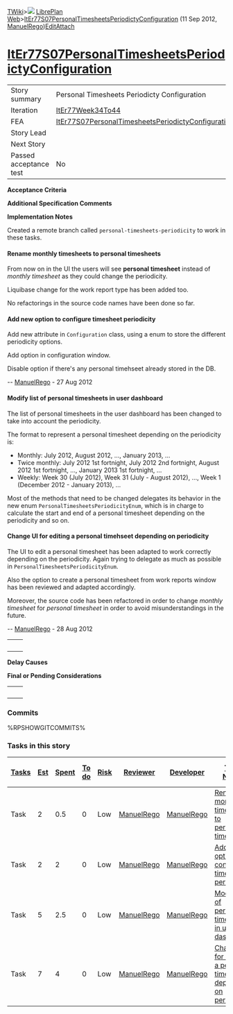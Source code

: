 [TWiki](Main_WebHome)&gt;![](/twiki/pub/TWiki/TWikiDocGraphics/web-bg-small.gif) [LibrePlan Web](LibrePlan_WebHome)&gt;[ItEr77S07PersonalTimesheetsPeriodictyConfiguration](LibrePlan_ItEr77S07PersonalTimesheetsPeriodictyConfiguration "Topic revision: 6 (11 Sep 2012 - 06:13:37)") (11 Sep 2012, [ManuelRego](Main_ManuelRego))[Edit](LibrePlan_ItEr77S07PersonalTimesheetsPeriodictyConfiguration?t=1520343704 "Edit this topic text")[Attach](/twiki/bin/attach/LibrePlan/ItEr77S07PersonalTimesheetsPeriodictyConfiguration "Attach an image or document to this topic")  

 [ItEr77S07PersonalTimesheetsPeriodictyConfiguration](LibrePlan_ItEr77S07PersonalTimesheetsPeriodictyConfiguration)
===================================================================================================================

|                        |                                                                                                                    |
|------------------------|--------------------------------------------------------------------------------------------------------------------|
| Story summary          | Personal Timesheets Periodicty Configuration                                                                       |
| Iteration              | [ItEr77Week34To44](LibrePlan_ItEr77Week34To44)                                                                     |
| FEA                    | [ItEr77S07PersonalTimesheetsPeriodictyConfiguration](LibrePlan_ItEr77S07PersonalTimesheetsPeriodictyConfiguration) |
| Story Lead             |                                                                                                                    |
| Next Story             |                                                                                                                    |
| Passed acceptance test | No                                                                                                                 |

**Acceptance Criteria**

**Additional Specification Comments**

**Implementation Notes**

Created a remote branch called `personal-timesheets-periodicity` to work in these tasks.

####  Rename monthly timesheets to personal timesheets

From now on in the UI the users will see **personal timesheet** instead of *monthly timesheet* as they could change the periodicity.

Liquibase change for the work report type has been added too.

No refactorings in the source code names have been done so far.

####  Add new option to configure timesheet periodicity

Add new attribute in `Configuration` class, using a enum to store the different periodicity options.

Add option in configuration window.

Disable option if there's any personal timehseet already stored in the DB.

-- [ManuelRego](Main_ManuelRego) - 27 Aug 2012

####  Modify list of personal timesheets in user dashboard

The list of personal timesheets in the user dashboard has been changed to take into account the periodicity.

The format to represent a personal timesheet depending on the periodicity is:

-   Monthly: July 2012, August 2012, ..., January 2013, ...
-   Twice monthly: July 2012 1st fortnight, July 2012 2nd fortnight, August 2012 1st fortnight, ..., January 2013 1st fortnight, ...
-   Weekly: Week 30 (July 2012), Week 31 (July - August 2012), ..., Week 1 (December 2012 - January 2013), ...

Most of the methods that need to be changed delegates its behavior in the new enum `PersonalTimesheetsPeriodicityEnum`, which is in charge to calculate the start and end of a personal timesheet depending on the periodicity and so on.

####  Change UI for editing a personal timehseet depending on periodicity

The UI to edit a personal timesheet has been adapted to work correctly depending on the periodicity. Again trying to delegate as much as possible in `PersonalTimesheetsPeriodicityEnum`.

Also the option to create a personal timesheet from work reports window has been reviewed and adapted accordingly.

Moreover, the source code has been refactored in order to change *monthly timesheet* for *personal timesheet* in order to avoid misunderstandings in the future.

-- [ManuelRego](Main_ManuelRego) - 28 Aug 2012

|     |     |
|-----|-----|
|     |     |

**Delay Causes**

**Final or Pending Considerations**

|     |     |
|-----|-----|
|     |     |

###  Commits

%RPSHOWGITCOMMITS%

###  Tasks in this story

| [Tasks](LibrePlan_ItEr77S07PersonalTimesheetsPeriodictyConfiguration?sortcol=0;table=2;up=0#sorted_table "Sort by this column") | [Est](LibrePlan_ItEr77S07PersonalTimesheetsPeriodictyConfiguration?sortcol=1;table=2;up=0#sorted_table "Sort by this column") | [Spent](LibrePlan_ItEr77S07PersonalTimesheetsPeriodictyConfiguration?sortcol=2;table=2;up=0#sorted_table "Sort by this column") | [To do](LibrePlan_ItEr77S07PersonalTimesheetsPeriodictyConfiguration?sortcol=3;table=2;up=0#sorted_table "Sort by this column") | [Risk](LibrePlan_ItEr77S07PersonalTimesheetsPeriodictyConfiguration?sortcol=4;table=2;up=0#sorted_table "Sort by this column") | [Reviewer](LibrePlan_ItEr77S07PersonalTimesheetsPeriodictyConfiguration?sortcol=5;table=2;up=0#sorted_table "Sort by this column") | [Developer](LibrePlan_ItEr77S07PersonalTimesheetsPeriodictyConfiguration?sortcol=6;table=2;up=0#sorted_table "Sort by this column") | [Task Name](LibrePlan_ItEr77S07PersonalTimesheetsPeriodictyConfiguration?sortcol=7;table=2;up=0#sorted_table "Sort by this column")      | [Start Date](LibrePlan_ItEr77S07PersonalTimesheetsPeriodictyConfiguration?sortcol=8;table=2;up=0#sorted_table "Sort by this column") | [Est End Date](LibrePlan_ItEr77S07PersonalTimesheetsPeriodictyConfiguration?sortcol=9;table=2;up=0#sorted_table "Sort by this column") | [End Date](LibrePlan_ItEr77S07PersonalTimesheetsPeriodictyConfiguration?sortcol=10;table=2;up=0#sorted_table "Sort by this column") |
|---------------------------------------------------------------------------------------------------------------------------------|-------------------------------------------------------------------------------------------------------------------------------|---------------------------------------------------------------------------------------------------------------------------------|---------------------------------------------------------------------------------------------------------------------------------|--------------------------------------------------------------------------------------------------------------------------------|------------------------------------------------------------------------------------------------------------------------------------|-------------------------------------------------------------------------------------------------------------------------------------|------------------------------------------------------------------------------------------------------------------------------------------|--------------------------------------------------------------------------------------------------------------------------------------|----------------------------------------------------------------------------------------------------------------------------------------|-------------------------------------------------------------------------------------------------------------------------------------|
| Task                                                                                                                            | 2                                                                                                                             | 0.5                                                                                                                             | 0                                                                                                                               | Low                                                                                                                            | [ManuelRego](Main_ManuelRego)                                                                                                      | [ManuelRego](Main_ManuelRego)                                                                                                       | [Rename monthly timesheets to personal timesheets](LibrePlan_AnA12S05PersonalTimesheetsPeriodictyConfiguration#TasK1)                    |                                                                                                                                      |                                                                                                                                        |                                                                                                                                     |
| Task                                                                                                                            | 2                                                                                                                             | 2                                                                                                                               | 0                                                                                                                               | Low                                                                                                                            | [ManuelRego](Main_ManuelRego)                                                                                                      | [ManuelRego](Main_ManuelRego)                                                                                                       | [Add new option to configure timesheet periodicity](LibrePlan_AnA12S05PersonalTimesheetsPeriodictyConfiguration#TasK2)                   |                                                                                                                                      |                                                                                                                                        |                                                                                                                                     |
| Task                                                                                                                            | 5                                                                                                                             | 2.5                                                                                                                             | 0                                                                                                                               | Low                                                                                                                            | [ManuelRego](Main_ManuelRego)                                                                                                      | [ManuelRego](Main_ManuelRego)                                                                                                       | [Modify list of personal timesheets in user dashboard](LibrePlan_AnA12S05PersonalTimesheetsPeriodictyConfiguration#TasK3)                |                                                                                                                                      |                                                                                                                                        |                                                                                                                                     |
| Task                                                                                                                            | 7                                                                                                                             | 4                                                                                                                               | 0                                                                                                                               | Low                                                                                                                            | [ManuelRego](Main_ManuelRego)                                                                                                      | [ManuelRego](Main_ManuelRego)                                                                                                       | [Change UI for editing a personal timehseet depending on periodicity](LibrePlan_AnA12S05PersonalTimesheetsPeriodictyConfiguration#TasK4) |                                                                                                                                      |                                                                                                                                        |                                                                                                                                     |
